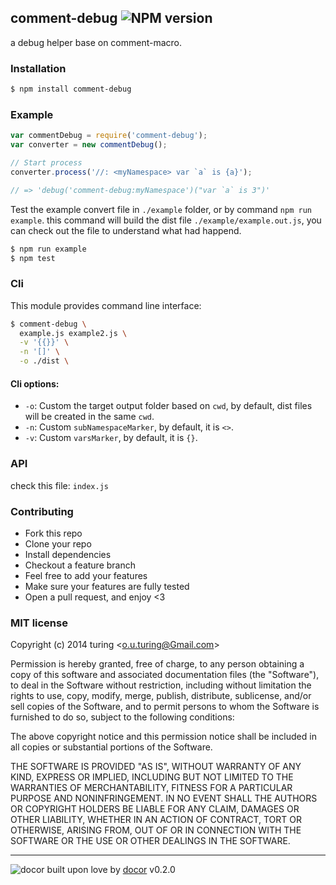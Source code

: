 ## comment-debug ![NPM version](https://img.shields.io/npm/v/comment-debug.svg?style=flat) 

a debug helper base on comment-macro.

### Installation
```bash
$ npm install comment-debug
```

### Example
```js
var commentDebug = require('comment-debug');
var converter = new commentDebug();

// Start process
converter.process('//: <myNamespace> var `a` is {a}');

// => 'debug('comment-debug:myNamespace')("var `a` is 3")'
```
Test the example convert file in `./example` folder, or by command `npm run example`.
this command will build the dist file `./example/example.out.js`, you can check out the file to understand what had happend.

```bash
$ npm run example
$ npm test
```

### Cli
This module provides command line interface:

```bash
$ comment-debug \
  example.js example2.js \
  -v '{{}}' \
  -n '[]' \
  -o ./dist \
```

#### Cli options:
- `-o`: Custom the target output folder based on `cwd`, by default, dist files will be created in the same `cwd`.
- `-n`: Custom `subNamespaceMarker`, by default, it is `<>`.
- `-v`: Custom `varsMarker`, by default, it is `{}`.

### API
check this file: `index.js`

### Contributing
- Fork this repo
- Clone your repo
- Install dependencies
- Checkout a feature branch
- Feel free to add your features
- Make sure your features are fully tested
- Open a pull request, and enjoy <3

### MIT license
Copyright (c) 2014 turing &lt;o.u.turing@Gmail.com&gt;

Permission is hereby granted, free of charge, to any person obtaining a copy
of this software and associated documentation files (the &quot;Software&quot;), to deal
in the Software without restriction, including without limitation the rights
to use, copy, modify, merge, publish, distribute, sublicense, and/or sell
copies of the Software, and to permit persons to whom the Software is
furnished to do so, subject to the following conditions:

The above copyright notice and this permission notice shall be included in
all copies or substantial portions of the Software.

THE SOFTWARE IS PROVIDED &quot;AS IS&quot;, WITHOUT WARRANTY OF ANY KIND, EXPRESS OR
IMPLIED, INCLUDING BUT NOT LIMITED TO THE WARRANTIES OF MERCHANTABILITY,
FITNESS FOR A PARTICULAR PURPOSE AND NONINFRINGEMENT. IN NO EVENT SHALL THE
AUTHORS OR COPYRIGHT HOLDERS BE LIABLE FOR ANY CLAIM, DAMAGES OR OTHER
LIABILITY, WHETHER IN AN ACTION OF CONTRACT, TORT OR OTHERWISE, ARISING FROM,
OUT OF OR IN CONNECTION WITH THE SOFTWARE OR THE USE OR OTHER DEALINGS IN
THE SOFTWARE.

---
![docor](https://raw.githubusercontent.com/turingou/docor/master/docor.png)
built upon love by [docor](https://github.com/turingou/docor.git) v0.2.0